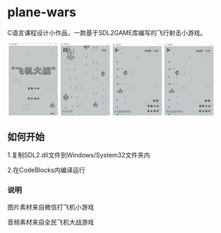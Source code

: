 # plane-wars

  C语言课程设计小作品，一款基于SDL2GAME库编写的飞行射击小游戏。
<div>
	<img src="https://github.com/Soundgreat/plane-wars/blob/master/overview/home.png" style="margin-left: 3px" width="22%" height="22%">
	<img src="https://github.com/Soundgreat/plane-wars/blob/master/overview/playing.png" style="margin-left: 3px" width="22%" height="22%">
	<img src="https://github.com/Soundgreat/plane-wars/blob/master/overview/pause.png" style="margin-left: 3px" width="22%" height="22%">
	<img src="https://github.com/Soundgreat/plane-wars/blob/master/overview/pause.png" style="margin-left: 3px" width="22%" height="22%">
</div>

## 如何开始
  1.复制SDL2.dll文件到Windows/System32文件夹内
  
  2.在CodeBlocks内编译运行

### 说明
  图片素材来自微信打飞机小游戏
  
  音频素材来自全民飞机大战游戏
